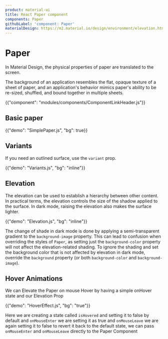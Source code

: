 ```yaml
---
product: material-ui
title: React Paper component
components: Paper
githubLabel: 'component: Paper'
materialDesign: https://m2.material.io/design/environment/elevation.html
---
```


# Paper

<p class="description">In Material Design, the physical properties of paper are translated to the screen. </p>

The background of an application resembles the flat, opaque texture of a sheet of paper, and an application's behavior mimics paper's ability to be re-sized, shuffled, and bound together in multiple sheets.

{{"component": "modules/components/ComponentLinkHeader.js"}}

## Basic paper

{{"demo": "SimplePaper.js", "bg": true}}

## Variants

If you need an outlined surface, use the `variant` prop.

{{"demo": "Variants.js", "bg": "inline"}}

## Elevation

The elevation can be used to establish a hierarchy between other content. In practical terms, the elevation controls the size of the shadow applied to the surface. In dark mode, raising the elevation also makes the surface lighter.

{{"demo": "Elevation.js", "bg": "inline"}}

The change of shade in dark mode is done by applying a semi-transparent gradient to the `background-image` property.
This can lead to confusion when overriding the styles of `Paper`, as setting just the `background-color` property will not affect the elevation-related shading.
To ignore the shading and set the background color that is not affected by elevation in dark mode, override the `background` property (or both `background-color` and `background-image`).

## Hover Animations

We can Elevate the Paper on mouse Hover by having a simple onHover state and our Elevation Prop

{{"demo": "HoverEffect.js", "bg": "true"}}

Here we are creating a state called `isHovered` and setting it to false by default and `onMouseEnter` we are setting
it as true and `onMouseLeave` we are again setting it to false to revert it back to the default state, we can pass
`onMouseEnter` and `onMouseLeave` directly to the Paper Component
